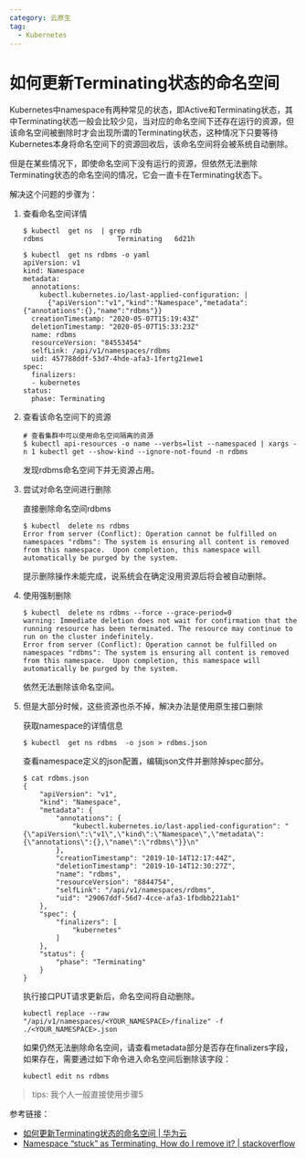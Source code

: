 ```yaml
---
category: 云原生
tag:
  - Kubernetes
---
```


# 如何更新Terminating状态的命名空间

Kubernetes中namespace有两种常见的状态，即Active和Terminating状态，其中Terminating状态一般会比较少见，当对应的命名空间下还存在运行的资源，但该命名空间被删除时才会出现所谓的Terminating状态，这种情况下只要等待Kubernetes本身将命名空间下的资源回收后，该命名空间将会被系统自动删除。

但是在某些情况下，即使命名空间下没有运行的资源，但依然无法删除Terminating状态的命名空间的情况，它会一直卡在Terminating状态下。

解决这个问题的步骤为：

1. 查看命名空间详情

   ```
   $ kubectl  get ns  | grep rdb
   rdbms                  Terminating   6d21h
   
   $ kubectl  get ns rdbms -o yaml
   apiVersion: v1
   kind: Namespace
   metadata:
     annotations:
       kubectl.kubernetes.io/last-applied-configuration: |
         {"apiVersion":"v1","kind":"Namespace","metadata":{"annotations":{},"name":"rdbms"}}
     creationTimestamp: "2020-05-07T15:19:43Z"
     deletionTimestamp: "2020-05-07T15:33:23Z"
     name: rdbms
     resourceVersion: "84553454"
     selfLink: /api/v1/namespaces/rdbms
     uid: 457788ddf-53d7-4hde-afa3-1fertg21ewe1
   spec:
     finalizers:
     - kubernetes
   status:
     phase: Terminating
   ```

2. 查看该命名空间下的资源

   ```
   # 查看集群中可以使用命名空间隔离的资源
   $ kubectl api-resources -o name --verbs=list --namespaced | xargs -n 1 kubectl get --show-kind --ignore-not-found -n rdbms
   ```

   发现rdbms命名空间下并无资源占用。

3. 尝试对命名空间进行删除

   直接删除命名空间rdbms

   ```
   $ kubectl  delete ns rdbms
   Error from server (Conflict): Operation cannot be fulfilled on namespaces "rdbms": The system is ensuring all content is removed from this namespace.  Upon completion, this namespace will automatically be purged by the system.
   ```

   提示删除操作未能完成，说系统会在确定没用资源后将会被自动删除。

4. 使用强制删除

   ```
   $ kubectl  delete ns rdbms --force --grace-period=0
   warning: Immediate deletion does not wait for confirmation that the running resource has been terminated. The resource may continue to run on the cluster indefinitely.
   Error from server (Conflict): Operation cannot be fulfilled on namespaces "rdbms": The system is ensuring all content is removed from this namespace.  Upon completion, this namespace will automatically be purged by the system.
   ```

   依然无法删除该命名空间。

5. 但是大部分时候，这些资源也杀不掉，解决办法是使用原生接口删除

   获取namespace的详情信息

   ```
   $ kubectl  get ns rdbms  -o json > rdbms.json
   ```

   查看namespace定义的json配置，编辑json文件并删除掉spec部分。

   ```
   $ cat rdbms.json
   {
       "apiVersion": "v1",
       "kind": "Namespace",
       "metadata": {
           "annotations": {
               "kubectl.kubernetes.io/last-applied-configuration": "{\"apiVersion\":\"v1\",\"kind\":\"Namespace\",\"metadata\":{\"annotations\":{},\"name\":\"rdbms\"}}\n"
           },
           "creationTimestamp": "2019-10-14T12:17:44Z",
           "deletionTimestamp": "2019-10-14T12:30:27Z",
           "name": "rdbms",
           "resourceVersion": "8844754",
           "selfLink": "/api/v1/namespaces/rdbms",
           "uid": "29067ddf-56d7-4cce-afa3-1fbdbb221ab1"
       },
       "spec": {
           "finalizers": [
               "kubernetes"
           ]
       },
       "status": {
           "phase": "Terminating"
       }
   }
   ```

   执行接口PUT请求更新后，命名空间将自动删除。

   ```
   kubectl replace --raw "/api/v1/namespaces/<YOUR_NAMESPACE>/finalize" -f ./<YOUR_NAMESPACE>.json
   ```

   如果仍然无法删除命名空间，请查看metadata部分是否存在finalizers字段，如果存在，需要通过如下命令进入命名空间后删除该字段：

   ```
   kubectl edit ns rdbms
   ```

> tips:  我个人一般直接使用步骤5

参考链接：

* [如何更新Terminating状态的命名空间 | 华为云](https://support.huaweicloud.com/cce_faq/cce_faq_00277.html)
* [Namespace “stuck” as Terminating, How do I remove it? | stackoverflow](https://stackoverflow.com/questions/52369247/namespace-stuck-as-terminating-how-do-i-remove-it)

